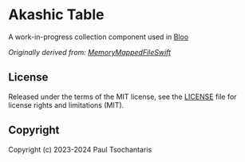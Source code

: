 Akashic Table
====

A work-in-progress collection component used in [Bloo](https://github.com/ptsochantaris/bloo)

_Originally derived from: [MemoryMappedFileSwift](https://github.com/akirark/MemoryMappedFileSwift)_

## License

Released under the terms of the MIT license, see the [LICENSE](LICENSE.txt) file for license rights and limitations (MIT).

## Copyright

Copyright (c) 2023-2024 Paul Tsochantaris
